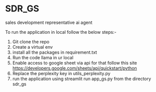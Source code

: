 # SDR_GS
sales development representative ai agent


To run the application in local follow the below steps:-
1. Git clone the repo
2. Create a virtual env
3. install all the packages in requirement.txt
4. Run the code llama in ur local
5. Enable access to google sheet via api for that follow this site https://developers.google.com/sheets/api/quickstart/python
6. Replace the perplexity key in utils_perplexity.py
7. run the application using streamlit run app_gs.py from the directory sdr_gs
